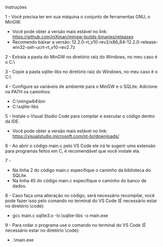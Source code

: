 Instruções

1 - Você precisa ter em sua máquina o conjunto de ferramentas GNU, o MinGW.
- Você pode obter a versão mais estável no link: https://github.com/niXman/mingw-builds-binaries/releases
- Recomendo baixar a versão: 12.2.0-rt_v10-rev2/x86_64-12.2.0-release-win32-seh-ucrt-rt_v10-rev2.7z

2 - Extraia a pasta do MinGW no diretório raiz do Windows, no meu caso é o C:\

3 - Copie a pasta sqlite-libs no diretório raiz do Windows, no meu caso é o C:\

4 - Configure as variáveis de ambiente para o MinGW e o SQLite.
Adicione na PATH os caminhos:
- C:\mingw64\bin
- C:\sqlite-libs

5 - Instale o Visual Studio Code para compilar e executar o código dentro da IDE.
- Você pode obter a versão mais estável no link: https://visualstudio.microsoft.com/pt-br/downloads/

6 - Ao abrir o código main.c pelo VS Code ele irá te sugerir uma extensão para programas feitos em C, é recomendável que você instale ela.

7 -
- Na linha 2 do código main.c especifique o caminho da biblioteca do SQLite.
- Na linha 45 do código main.c especifique o caminho do banco de dados.

8 - Caso faça uma alteração no código, será necessário recompilar, você pode fazer isso pelo comando no terminal do VS Code (É necessário estar no diretório \code):
- gcc main.c sqlite3.o -Ic:\sqlite-libs -o main.exe

9 - Para rodar o programa use o comando no terminal do VS Code (É necessário estar no diretório \code):
- .\main.exe
